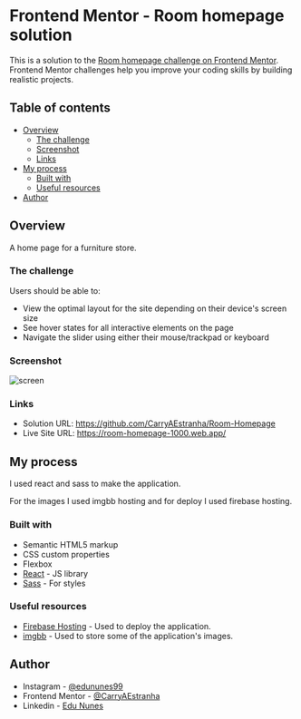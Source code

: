 # Frontend Mentor - Room homepage solution

This is a solution to the [Room homepage challenge on Frontend Mentor](https://www.frontendmentor.io/challenges/room-homepage-BtdBY_ENq). Frontend Mentor challenges help you improve your coding skills by building realistic projects. 

## Table of contents

- [Overview](#overview)
  - [The challenge](#the-challenge)
  - [Screenshot](#screenshot)
  - [Links](#links)
- [My process](#my-process)
  - [Built with](#built-with)
  - [Useful resources](#useful-resources)
- [Author](#author)

## Overview

A home page for a furniture store.

### The challenge

Users should be able to:

- View the optimal layout for the site depending on their device's screen size
- See hover states for all interactive elements on the page
- Navigate the slider using either their mouse/trackpad or keyboard

### Screenshot

![screen](https://user-images.githubusercontent.com/53675070/136734872-1ec8f3b5-f561-4b1f-b205-c6be4a212ff4.png)

### Links

- Solution URL: https://github.com/CarryAEstranha/Room-Homepage
- Live Site URL: https://room-homepage-1000.web.app/

## My process

I used react and sass to make the application.

For the images I used imgbb hosting and for deploy I used firebase hosting.

### Built with

- Semantic HTML5 markup
- CSS custom properties
- Flexbox
- [React](https://reactjs.org/) - JS library
- [Sass](https://sass-lang.com/) - For styles

### Useful resources

- [Firebase Hosting](https://firebase.google.com/docs/hosting) - Used to deploy the application.
- [imgbb](https://pt-br.imgbb.com) - Used to store some of the application's images.

## Author

- Instagram - [@edununes99](https://www.instagram.com/edununes99/)
- Frontend Mentor - [@CarryAEstranha](https://www.frontendmentor.io/profile/CarryAEstranha)
- Linkedin - [Edu Nunes](https://www.linkedin.com/in/edu-nunes-627422209/)
